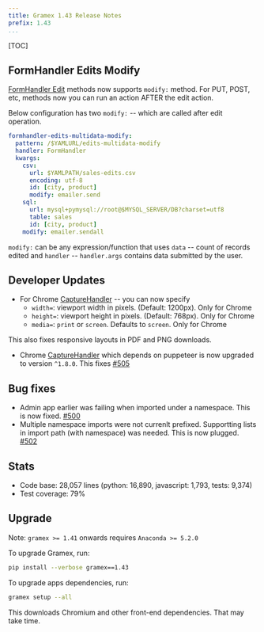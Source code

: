 ```yaml
---
title: Gramex 1.43 Release Notes
prefix: 1.43
...
```


[TOC]

## FormHandler Edits Modify

[FormHandler Edit](../../formhandler/#formhandler-edits) methods now supports `modify:` method. For PUT, POST, etc, methods now you can run an action AFTER the edit action.

Below configuration has two `modify:` -- which are called after edit operation.

```yaml
formhandler-edits-multidata-modify:
  pattern: /$YAMLURL/edits-multidata-modify
  handler: FormHandler
  kwargs:
    csv:
      url: $YAMLPATH/sales-edits.csv
      encoding: utf-8
      id: [city, product]
      modify: emailer.send
    sql:
      url: mysql+pymysql://root@$MYSQL_SERVER/DB?charset=utf8
      table: sales
      id: [city, product]
    modify: emailer.sendall
```

`modify:` can be any expression/function that uses `data` -- count of records edited and `handler` -- `handler.args` contains data submitted by the user.

## Developer Updates

- For Chrome [CaptureHandler](../../capturehandler/#chrome) -- you can now specify
  - `width=`: viewport width in pixels. (Default: 1200px). Only for Chrome
  - `height=`: viewport height in pixels. (Default: 768px). Only for Chrome
  - `media=`: `print` or `screen`. Defaults to `screen`. Only for Chrome

This also fixes responsive layouts in PDF and PNG downloads.

- Chrome [CaptureHandler](../../capturehandler/#chrome) which depends on puppeteer is now upgraded to version `^1.8.0`.
  This fixes [#505](https://code.gramener.com/cto/gramex/issues/505)

## Bug fixes

- Admin app earlier was failing when imported under a namespace. This is now fixed.
  [#500](https://code.gramener.com/cto/gramex/issues/500)
- Multiple namespace imports were not currenlt prefixed.
  Supportting lists in import path (with namespace) was needed. This is now plugged.
  [#502](https://code.gramener.com/cto/gramex/issues/502)

## Stats

- Code base: 28,057 lines (python: 16,890, javascript: 1,793, tests: 9,374)
- Test coverage: 79%

## Upgrade

Note: `gramex >= 1.41` onwards requires `Anaconda >= 5.2.0`

To upgrade Gramex, run:

```bash
pip install --verbose gramex==1.43
```

To upgrade apps dependencies, run:

```bash
gramex setup --all
```

This downloads Chromium and other front-end dependencies. That may take time.
